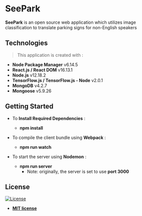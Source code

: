 # SeePark

**SeePark** is an open source web application which utilizes image classification to translate parking signs for non-English speakers


## Technologies
> This application is created with :
- **Node Package Manager**    v6.14.5
- **React.js / React DOM**    v16.13.1
- **Node.js**    v12.18.2
- **TensorFlow.js / TensorFlow.js - Node**    v2.0.1
- **MongoDB**    v4.2.7
- **Mongoose**    v5.9.26


## Getting Started

- To **Install Required Dependencies** :
  - **npm install**

- To compile the client bundle using **Webpack** :
  - **npm run watch**

- To start the server using **Nodemon** :
  - **npm run server**
    - Note: originally, the server is set to use **port 3000**


## License
[![License](http://img.shields.io/:license-mit-blue.svg?style=flat-square)](http://badges.mit-license.org)

- **[MIT license](http://opensource.org/licenses/mit-license.php)**
